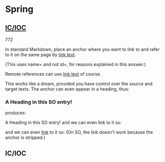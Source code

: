 # Spring 
 ## [IC/IOC](##ic/ioc)
 
 
 772

In standard Markdown, place an anchor <a name="abcd"></a> where you want to link to and refer to it on the same page by [link text](#abcd).

(This uses name= and not id=, for reasons explained in this answer.)

Remote references can use [link text](http://...#abcd) of course.

This works like a dream, provided you have control over the source and target texts. The anchor can even appear in a heading, thus:

### <a name="head1234"></a>A Heading in this SO entry!
produces:

A Heading in this SO entry!
and we can even link to it so:

and we can even [link](#head1234) to it so:
(On SO, the link doesn't work because the anchor is stripped.)


 
 
 
 
 
 
 
 
 
 
 
 
 
 
 
 
 
 
 
 
 
 
 
 
 
 
 
 
 
## IC/IOC 

